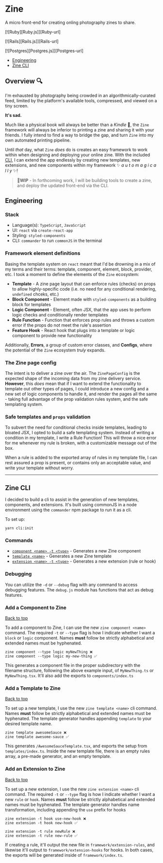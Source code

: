 # Zine 
A micro front-end for creating onling photography zines to share.

[![Ruby][Ruby.js]][Ruby-url]

[![Rails][Rails.js]][Rails-url]

[![Postgres][Postgres.js]][Postgres-url]

- [Engineering](#engineering)
- [Zine CLI](#zine-cli)

## Overview 🔍

I'm exhausted by photography being crowded in an algorithmically-curated feed, limited by the platform's available tools, compressed, and viewed on a tiny screen. 

**It's sad.** 

Much like a physical book will always be better than a _Kindle_ 🤮, the `Zine` framework will always be inferior to printing a zine and sharing it with your friends. I fully intend to find a way to bridge the gap, and turn `Zine` into my own automated printing pipeline.

Until _that_ day, what `Zine` _does_ do is creates an easy framework to work within when designing and deploying your online zine. With the included [CLI](#setup-cli), I can extend the app endlessly by creating new templates, new extensions, and new components within my framework ✨ _a u t o m a g i c a l l y_ ✨!

>🔸**WIP** -  In forthcoming work, I will be building tools to create a zine, and deploy the updated front-end via the CLI. 

## Engineering

### Stack

- Language(s): `TypeScript`, `JavaScript`
- UI: `react` via `create-react-app`
- Styling: `styled-components`
- CLI: `commander` to run `commonJS` in the terminal

### Framework element definitions

Basing the template system on `react` meant that I'd be drowning in a mix of my terms and their terms: template, component, element, block, provider, etc. I took a moment to define the elements of the `Zine` ecosystem:

- **Template** - A zine page layout that can enforce rules (checks) on props to allow highly-specific code (i.e. no need for any conditional rendering, `undefined` chceks, etc.)
- **Block Component** - Element made with `styled-components` as a building block for templates
- **Logic Component** - Element, often JSX, that the app uses to perform logic checks and conditionally render templates
- **Rule Function** - Function that enforces prop rules and throws a custom error if the props do not meet the rule's assertion
- **Feature Hook** - React hook that plugs into a template or logic component to provide new functionality

Additionally, **Errors**, a group of custom error classes, and **Configs**, where the potential of the `Zine` ecosystem _truly_ expands.


### The Zine page config

The intent is to deliver a zine over the air. The `ZinePageConfig` is the expected shape of the incoming data from my zine delivery service. **However**, this _does_ mean that if I want to extend the functionality to template out other types of pages, I could introduce a new config and a new set of logic components to handle it, and render the pages all the same - taking full advantage of the prop validation rules system, and the safe templating system.

### Safe templates and `props` validation


To subvert the need for conditional checks inside templates, leading to bloated JSX, I opted to build a safe templating system. Instead of writing a condition in my template, I write a Rule Function! This will throw a nice error for me whenever my rule is broken, with a customizable message out of the box.

When a rule is added to the exported array of rules in my template file, I can rest assured a prop is present, or contains only an acceptable value, and write your template without worry.

---

## Zine CLI

I decided to build a cli to assist in the generation of new templates, components, and extensions. It's built using commonJS in a node environment using the `commander` npm package to run it as a cli.

To set up:

```
yarn cli:init
```

### Commands

- [`component <name> -t <type>`](#add-a-component-to-zine) - Generates a new Zine component
- [`template <name>`](#add-a-template-to-zine) - Generates a new Zine template
- [`extension <name> -t <type>`](#add-an-extension-to-zine) - Generates a new extension (rule or hook)

### Debugging

You can utilize the `-d` or `--debug` flag with any command to access debugging features. The `debug.js` module has functions that act as debug features.

### Add a Component to Zine

[Back to top](#zine-cli)

To add a component to Zine, I can use the new `zine component <name>` command. The required `-t` or `--type` flag is how I indicate whether I want a `block` or `logic` component. Names **must** follow be strictly alphabetical and extended names must be hyphenated.

```
zine component --type logic myNewThing ❌
zine component --type logic my-new-thing ✅
```

This generates a component file in the proper subdirectory with the filename structure, following the above example input, of `MyNewThing.ts` or `MyNewThing.tsx`. It'll also add the exports to `components/index.ts`

### Add a Template to Zine

[Back to top](#zine-cli)

To set up a new template, I use the new `zine template <name>` cli command. Names **must** follow be strictly alphabetical and extended names must be hyphenated. The template generator handles appending `template` to your desired template name.

```
zine template awesomeSauce ❌
zine template awesome-sauce ✅
```

This generates `/AwesomeSauceTemplate.tsx`, and exports the setup from `templates/index.ts`. Inside the new template file, there is an empty rules array, a pre-made generator, and an empty template.

### Add an Extension to Zine

[Back to top](#zine-cli)

To set up a new extension, I use the new `zine extension <name>` cli command. The required `-t` or `--type` flag is how I indicate whether I want a new `rule` or `hook`. Names **must** follow be strictly alphabetical and extended names must be hyphenated. The template generator handles name transformation, including appending the `use` prefix for hooks

```
zine extension -t hook use-new-hook ❌
zine extension -t hook new-hook ✅

zine extension -t rule newRule ❌
zine extension -t rule new-rule ✅
```

If creating a rule, it'll output the new file in `framework/extension-rules`, and likewise it'll output to `framework/extension-hooks` for hooks. In both cases, the exports will be generated inside of `framework/index.ts`.
